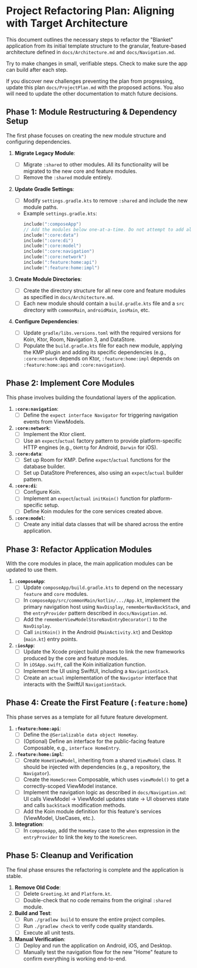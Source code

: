 # Project Refactoring Plan: Aligning with Target Architecture

This document outlines the necessary steps to refactor the "Blanket" application from its initial template structure to the granular, feature-based architecture defined in `docs/Architecture.md` and `docs/Navigation.md`.

Try to make changes in small, verifiable steps. Check to make sure the app can build after each step.

If you discover new challenges preventing the plan from progressing, update this plan `docs/ProjectPlan.md` with the proposed actions. You also will need to update the other documentation to match future decisions.

## Phase 1: Module Restructuring & Dependency Setup

The first phase focuses on creating the new module structure and configuring dependencies.

1.  **Migrate Legacy Module**:
    *   [ ] Migrate `:shared` to other modules. All its functionality will be migrated to the new core and feature modules.
    *   [ ] Remove the `:shared` module entirely.

2.  **Update Gradle Settings**:
    *   [ ] Modify `settings.gradle.kts` to remove `:shared` and include the new module paths.
    *   Example `settings.gradle.kts`:
        ```kotlin
        include(":composeApp")
        // Add the modules below one-at-a-time. Do not attempt to add all at once.
        include(":core:data")
        include(":core:di")
        include(":core:model")
        include(":core:navigation")
        include(":core:network")
        include(":feature:home:api")
        include(":feature:home:impl")
        ```

3.  **Create Module Directories**:
    *   [ ] Create the directory structure for all new core and feature modules as specified in `docs/Architecture.md`.
    *   [ ] Each new module should contain a `build.gradle.kts` file and a `src` directory with `commonMain`, `androidMain`, `iosMain`, etc.

4.  **Configure Dependencies**:
    *   [ ] Update `gradle/libs.versions.toml` with the required versions for Koin, Ktor, Room, Navigation 3, and DataStore.
    *   [ ] Populate the `build.gradle.kts` file for each new module, applying the KMP plugin and adding its specific dependencies (e.g., `:core:network` depends on Ktor, `:feature:home:impl` depends on `:feature:home:api` and `:core:navigation`).

## Phase 2: Implement Core Modules

This phase involves building the foundational layers of the application.

1.  **`:core:navigation`**:
    *   [ ] Define the `expect interface Navigator` for triggering navigation events from ViewModels.

2.  **`:core:network`**:
    *   [ ] Implement the Ktor client.
    *   [ ] Use an `expect`/`actual` factory pattern to provide platform-specific HTTP engines (e.g., `OkHttp` for Android, `Darwin` for iOS).

3.  **`:core:data`**:
    *   [ ] Set up Room for KMP. Define `expect`/`actual` functions for the database builder.
    *   [ ] Set up DataStore Preferences, also using an `expect`/`actual` builder pattern.

4.  **`:core:di`**:
    *   [ ] Configure Koin.
    *   [ ] Implement an `expect`/`actual` `initKoin()` function for platform-specific setup.
    *   [ ] Define Koin modules for the core services created above.

5.  **`:core:model`**:
    *   [ ] Create any initial data classes that will be shared across the entire application.

## Phase 3: Refactor Application Modules

With the core modules in place, the main application modules can be updated to use them.

1.  **`:composeApp`**:
    *   [ ] Update `composeApp/build.gradle.kts` to depend on the necessary `feature` and `core` modules.
    *   [ ] In `composeApp/src/commonMain/kotlin/.../App.kt`, implement the primary navigation host using `NavDisplay`, `rememberNavBackStack`, and the `entryProvider` pattern described in `docs/Navigation.md`.
    *   [ ] Add the `rememberViewModelStoreNavEntryDecorator()` to the `NavDisplay`.
    *   [ ] Call `initKoin()` in the Android (`MainActivity.kt`) and Desktop (`main.kt`) entry points.

2.  **`:iosApp`**:
    *   [ ] Update the Xcode project build phases to link the new frameworks produced by the core and feature modules.
    *   [ ] In `iOSApp.swift`, call the Koin initialization function.
    *   [ ] Implement the UI using SwiftUI, including a `NavigationStack`.
    *   [ ] Create an `actual` implementation of the `Navigator` interface that interacts with the SwiftUI `NavigationStack`.

## Phase 4: Create the First Feature (`:feature:home`)

This phase serves as a template for all future feature development.

1.  **`:feature:home:api`**:
    *   [ ] Define the `@Serializable data object HomeKey`.
    *   [ ] (Optional) Define an interface for the public-facing feature Composable, e.g., `interface HomeEntry`.

2.  **`:feature:home:impl`**:
    *   [ ] Create `HomeViewModel`, inheriting from a shared `ViewModel` class. It should be injected with dependencies (e.g., a repository, the `Navigator`).
    *   [ ] Create the `HomeScreen` Composable, which uses `viewModel()` to get a correctly-scoped ViewModel instance.
    *   [ ] Implement the navigation logic as described in `docs/Navigation.md`: UI calls ViewModel -> ViewModel updates state -> UI observes state and calls `backStack` modification methods.
    *   [ ] Add the Koin module definition for this feature's services (ViewModel, UseCases, etc.).

3.  **Integration**:
    *   [ ] In `composeApp`, add the `HomeKey` case to the `when` expression in the `entryProvider` to link the key to the `HomeScreen`.

## Phase 5: Cleanup and Verification

The final phase ensures the refactoring is complete and the application is stable.

1.  **Remove Old Code**:
    *   [ ] Delete `Greeting.kt` and `Platform.kt`.
    *   [ ] Double-check that no code remains from the original `:shared` module.

2.  **Build and Test**:
    *   [ ] Run `./gradlew build` to ensure the entire project compiles.
    *   [ ] Run `./gradlew check` to verify code quality standards.
    *   [ ] Execute all unit tests.

3.  **Manual Verification**:
    *   [ ] Deploy and run the application on Android, iOS, and Desktop.
    *   [ ] Manually test the navigation flow for the new "Home" feature to confirm everything is working end-to-end.
